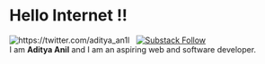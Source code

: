 # Hello Internet !! 
<img alt="https://twitter.com/aditya_an1l" src="https://img.shields.io/twitter/follow/aditya_an1l?style=social">  &nbsp; 
<a href="https://digitaljourney.substack.com/"><img alt="Substack Follow" src="https://img.shields.io/badge/Subscribe_on_Substack-%2B1-orange?style=for-the-badge"></a> <br>
I am **Aditya Anil** and I am an aspiring web and software developer.  




